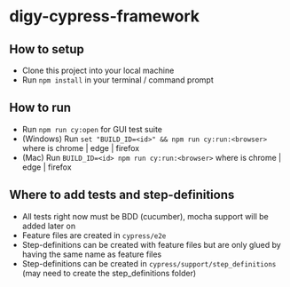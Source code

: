 # digy-cypress-framework
## How to setup
* Clone this project into your local machine
* Run `npm install` in your terminal / command prompt

## How to run
* Run `npm run cy:open` for GUI test suite
* (Windows) Run `set "BUILD_ID=<id>" && npm run cy:run:<browser>` where <browser> is chrome | edge | firefox 
* (Mac) Run `BUILD_ID=<id> npm run cy:run:<browser>` where <browser> is chrome | edge | firefox 

## Where to add tests and step-definitions
* All tests right now must be BDD (cucumber), mocha support will be added later on
* Feature files are created in `cypress/e2e`
* Step-definitions can be created with feature files but are only glued by having the same name as feature files
* Step-definitions can be created in `cypress/support/step_definitions` (may need to create the step_definitions folder)
